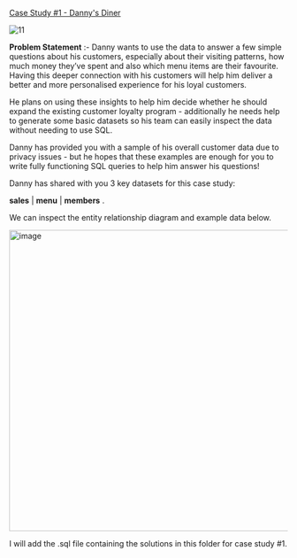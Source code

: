 [Case Study #1 - Danny's Diner](https://8weeksqlchallenge.com/case-study-1/)

![11](https://github.com/Mansi-2706/Dannys-Diner_case_study/assets/131741818/dfdd5f84-4865-4fc6-82e7-3f543fc3bfdc)

**Problem Statement** :- 
Danny wants to use the data to answer a few simple questions about his customers, especially about their visiting patterns, how much money they’ve spent and also which menu items are their favourite. Having this deeper connection with his customers will help him deliver a better and more personalised experience for his loyal customers.

He plans on using these insights to help him decide whether he should expand the existing customer loyalty program - additionally he needs help to generate some basic datasets so his team can easily inspect the data without needing to use SQL.

Danny has provided you with a sample of his overall customer data due to privacy issues - but he hopes that these examples are enough for you to write fully functioning SQL queries to help him answer his questions!

Danny has shared with you 3 key datasets for this case study:

**sales** |
**menu**  |
**members** .

We can inspect the entity relationship diagram and example data below.

<img width="544" alt="image" src="https://github.com/Mansi-2706/Dannys-Diner_case_study/assets/131741818/ed7ff38d-24df-4e9a-a6e3-6a9f3db9c895">

I will add the .sql file containing the solutions in this folder for case study #1.




